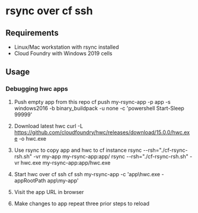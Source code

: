 # rsync over cf ssh

## Requirements
* Linux/Mac workstation with rsync installed
* Cloud Foundry with Windows 2019 cells

## Usage 

### Debugging hwc apps
1. Push empty app from this repo
cf push my-rsync-app -p app -s windows2016 -b binary_buildpack -u none -c 'powershell Start-Sleep 99999' 

1. Download latest hwc 
curl -L https://github.com/cloudfoundry/hwc/releases/download/15.0.0/hwc.exe -o hwc.exe

1. Use rsync to copy app and hwc to cf instance
rsync --rsh="./cf-rsync-rsh.sh" -vr my-app my-rsync-app:app/
rsync --rsh="./cf-rsync-rsh.sh" -vr hwc.exe my-rsync-app:app/hwc.exe

1. Start hwc over cf ssh
cf ssh my-rsync-app -c 'app\hwc.exe -appRootPath app\my-app'

1. Visit the app URL in browser

1. Make changes to app repeat three prior steps to reload